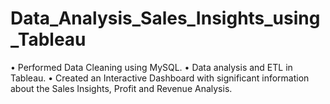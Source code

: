# Data_Analysis_Sales_Insights_using_Tableau
• Performed Data Cleaning using MySQL. • Data analysis and ETL in Tableau. • Created an Interactive Dashboard with significant information about the Sales Insights, Profit and Revenue Analysis.
